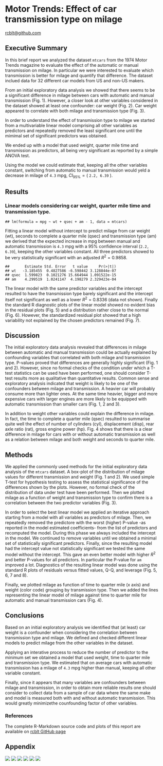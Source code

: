 # Motor Trends: Effect of car transmission type on milage
rcblt@github.com  





## Executive Summary

In this brief report we analyzed the dataset ```mtcars``` from the 1974 Motor Trends magazine to evaluate the effect of the automatic or manual transmission on milage. In particular we were interested to evaluate which transmission is better for milage and quantify that difference. The dataset inclued data for 32 different car models from US and non-US makers.

From an initial exploratory data analysis we showed that there seems to be a significant difference in milage between cars with automatic and manual transmission (Fig. 1). However, a closer look at other variables considered in the dataset showed at least one confounder: car weight (Fig. 2). Car weight appeared to correlate with both milage and transmission type (Fig. 3).

In order to understand the effect of transmission type to milage we started from a multivariable linear model comprising all other variables as predictors and repeatedly removed the least significant one until the mimimal set of significant predictors was obtained.

We ended up with a model that used weight, quarter mile time and transmission as predictors, all being very significant as reported by a simple ANOVA test.

Using the model we could estimate that, keeping all the other variables constant, switching from automatic to manual transmission would yeld a decrease in milage of ``4.3`` mpg, $CI_{95\%}=($ ``2.2, 6.39`` $)$.

## Results

### Linear models considering car weight, quarter mile time and transmission type. 


```
## lm(formula = mpg ~ wt + qsec + am - 1, data = mtcars)
```

Fitting a linear model without intercept to predict milage from car weight (wt), seconds to complete a quarter mile (qsec) and transmission type (am) we derived that the expected increase in mpg between manual and automatic transmission is ``4.3`` mpg with a 95% confidence interval (``2.2, 6.39``), keeping the other variables constant. All three predictors showed to be very statistically significant with an adjusted $R^2= 0.9858$.


```
##       Estimate Std. Error   t value     Pr(>|t|)
## wt   -3.185455  0.4827586 -6.598442 3.128844e-07
## qsec  1.599823  0.1021276 15.664944 1.091522e-15
## am    4.299519  1.0241147  4.198279 2.329423e-04
```

The linear model with the same predictor variables and the intercept resulted to have the transmission type barely significant and the intercept itself not significant as well as a lower $R^2 = 0.8336$ (data not shown). Finally the standard R diagnostic plots of the linear model showed no evident bias in the residual plots (Fig. 5) and a distribution rather close to the normal (Fig. 6). However, the standardized residual plot showed that a high variability not explained by the chosen predictors remained (Fig. 7).

## Discussion

The initial exploratory data analysis revealed that differences in milage between automatic and manual transmission could be actually explained by confounding variables that correlated with both milage and transmission type. P-values proved that differences are generally highly significant (Fig. 1 and 2). However, since no formal checks of the condition under which a T-test statistics can be used have been performed, one should consider T-test results more as qualitative than quantitative results. Common sense and exploratory analysis indicated that weight is likely to be one of the confounders between milage and transmission. A heavier car will probably consume more than lighter ones. At the same time heavier, bigger and more expensive cars with larger engines are more likely to be equipped with automatic transmission than smaller cars (Fig. 1, 2 and 3). 

In addition to weight other variables could explain the difference in milage. In fact, the time to complete a quarter mile (qsec) resulted to summarise quite well the effect of number of cylinders (cyl), displacement (disp), rear axle ratio (rat), gross engine power (hp). Fig. 4 shows that there is a clear difference in milage for cars with or without automatic transmission as well as a relation between milage and both weight and seconds to quarter mile.

## Methods

We applied the commonly used methods for the initial exploratory data analysis of the ```mtcars``` dataset. A box-plot of the distribution of milage values for different transmission and weight (Fig. 1 and 2). We used simple T-test for hypothesis testing to assess the statistical significance of the differences shown by the plots. However, no formal check of the distribution of data under test have been performed. Then we plotted milage as a function of weight and transmission type to confirm there is a correlation between the two predictor variables (Fig. 3).

In order to select the best linear model we applied an iterative approach starting from a model with all variables as predictors of milage. Then, we repeatedly removed the predictore with the worst (higher) P-value -as reported in the model estimated coefficients- from the list of predictors and recomputed the model. During this phase we always included the intercept in the model. We continued to remove variables until we obtained a minimal set of statistically significant predictors. Finally, since the resulting model had the intercept value not statistically significant we tested the same model without the intercept. This gave an even better model with higher $R^2$ and better P-values for all predictors. In particular the P-value for ```am``` improved a lot. Diagnostics of the resulting linear model was done using the standard R plots of residuals versus fitted values, Q-Q, and leverage (Fig. 5, 6, 7 and 8).

Finally, we plotted milage as function of time to quarter mile (x axis) and weight (color code) grouping by transmission type. Then we added the lines representing the linear model of milage against time to quarter mile for automatic and manual transmission cars (Fig. 4).

## Conclusions

Based on an initial exploratory analysis we identified that (at least) car weight is a confounder when considering the correlation between transmission type and milage. We defined and checked different linear models to predict milage from the other variables in the dataset.

Applying an interative process to reduce the number of predictor to the minimum set we obtained a model that used weight, time to quarter mile and transmission type. We estimated that on average cars with automatic transmission has a milage of ``4.3`` mpg higher than manual, keeping all other variable constant.

Finally, since it appears that many variables are confounders between milage and transmission, in order to obtain more reliable results one should consider to collect data from a sample of car data where the same make and model is measured both with and without automatic transmission. This would greatly minimizethe counfounding factor of other variables.

### References

The complete R-Markdown source code and plots of this report are available on [rcblt GitHub page](https://github.com/rcblt/RegModels_Project)

## Appendix

![](MotorTrend_files/figure-html/EDAPlot-1.png) ![](MotorTrend_files/figure-html/EDAPlot-2.png) ![](MotorTrend_files/figure-html/EDAPlot-3.png) ![](MotorTrend_files/figure-html/EDAPlot-4.png) ![](MotorTrend_files/figure-html/EDAPlot-5.png) ![](MotorTrend_files/figure-html/EDAPlot-6.png) 

